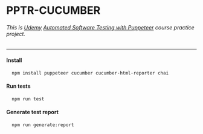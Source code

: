 # PPTR-CUCUMBER

###### This is [Udemy](https://www.udemy.com) [Automated Software Testing with Puppeteer](https://www.udemy.com/course-dashboard-redirect/?course_id=1675536) course practice project.

---------------------------------------------------------------

#### Install
```
  npm install puppeteer cucumber cucumber-html-reporter chai
```

#### Run tests
```
  npm run test
```

#### Generate test report
```
  npm run generate:report
```
